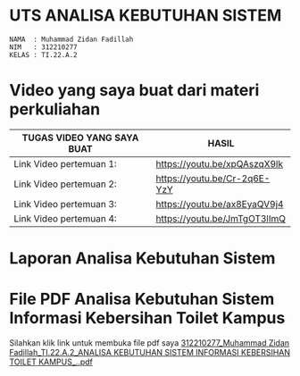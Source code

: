 # UTS ANALISA KEBUTUHAN SISTEM

```
NAMA  : Muhammad Zidan Fadillah
NIM   : 312210277
KELAS : TI.22.A.2
```




# Video yang saya buat dari materi perkuliahan


| TUGAS VIDEO YANG SAYA BUAT | HASIL  |
| --- | --- |
| Link Video pertemuan 1: |https://youtu.be/xpQAszqX9lk |
| Link Video pertemuan 2: |https://youtu.be/Cr-2q6E-YzY |
| Link Video pertemuan 3: |https://youtu.be/ax8EyaQV9j4 |
| Link Video pertemuan 4: |https://youtu.be/JmTgOT3lImQ |
# Laporan Analisa Kebutuhan Sistem

#  File PDF Analisa Kebutuhan Sistem Informasi Kebersihan Toilet Kampus 
Silahkan klik link untuk membuka file pdf saya [312210277_Muhammad Zidan Fadillah_TI.22.A.2_ANALISA KEBUTUHAN SISTEM INFORMASI KEBERSIHAN TOILET KAMPUS_..pdf](https://github.com/muhammadzidanfadilah/UTS_ANALISA_KEBUTUHAN_SISTEM/files/15335780/312210277_Muhammad.Zidan.Fadillah_TI.22.A.2_ANALISA.KEBUTUHAN.SISTEM.INFORMASI.KEBERSIHAN.TOILET.KAMPUS_.pdf)



